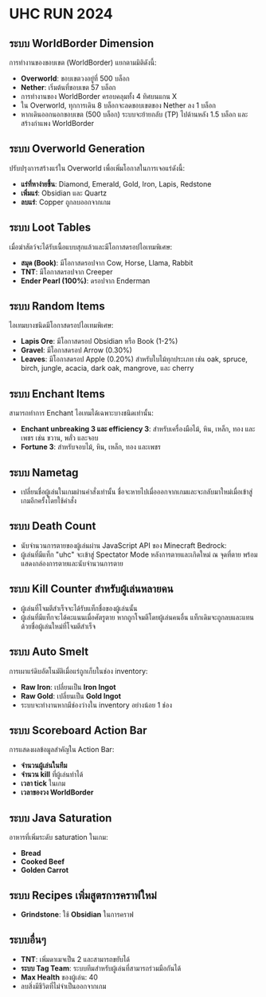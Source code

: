 # UHC RUN 2024

## ระบบ WorldBorder Dimension
การทำงานของขอบเขต (WorldBorder) แยกตามมิติดังนี้:
- **Overworld**: ขอบเขตวงอยู่ที่ 500 บล็อก
- **Nether**: เริ่มต้นที่ขอบเขต 57 บล็อก
- การทำงานของ WorldBorder ครอบคลุมทั้ง 4 ทิศบนแกน X
- ใน Overworld, ทุกการเดิน 8 บล็อกจะลดขอบเขตของ Nether ลง 1 บล็อก
- หากเดินออกนอกขอบเขต (500 บล็อก) ระบบจะย้ายกลับ (TP) ไปด้านหลัง 1.5 บล็อก และสร้างกำแพง WorldBorder

## ระบบ Overworld Generation
ปรับปรุงการสร้างแร่ใน Overworld เพื่อเพิ่มโอกาสในการเจอแร่ดังนี้:
- **แร่ที่หาง่ายขึ้น**: Diamond, Emerald, Gold, Iron, Lapis, Redstone
- **เพิ่มแร่**: Obsidian และ Quartz
- **ลบแร่**: Copper ถูกลบออกจากเกม

## ระบบ Loot Tables
เมื่อฆ่าสัตว์จะได้รับเนื้อแบบสุกแล้วและมีโอกาสดรอปไอเทมพิเศษ:
- **สมุด (Book)**: มีโอกาสดรอปจาก Cow, Horse, Llama, Rabbit
- **TNT**: มีโอกาสดรอปจาก Creeper
- **Ender Pearl (100%)**: ดรอปจาก Enderman

## ระบบ Random Items
ไอเทมบางชนิดมีโอกาสดรอปไอเทมพิเศษ:
- **Lapis Ore**: มีโอกาสดรอป Obsidian หรือ Book (1-2%)
- **Gravel**: มีโอกาสดรอป Arrow (0.30%)
- **Leaves**: มีโอกาสดรอป Apple (0.20%) สำหรับใบไม้ทุกประเภท เช่น oak, spruce, birch, jungle, acacia, dark oak, mangrove, และ cherry

## ระบบ Enchant Items
สามารถทำการ Enchant ไอเทมได้เฉพาะบางชนิดเท่านั้น:
- **Enchant unbreaking 3 และ efficiency 3**: สำหรับเครื่องมือไม้, หิน, เหล็ก, ทอง และเพชร เช่น ขวาน, พลั่ว และจอบ
- **Fortune 3**: สำหรับจอบไม้, หิน, เหล็ก, ทอง และเพชร

## ระบบ Nametag
- เปลี่ยนชื่อผู้เล่นในเกมผ่านคำสั่งเท่านั้น ชื่อจะหายไปเมื่อออกจากเกมและจะกลับมาใหม่เมื่อเข้าสู่เกมอีกครั้งโดยใช้คำสั่ง

## ระบบ Death Count
- นับจำนวนการตายของผู้เล่นผ่าน JavaScript API ของ Minecraft Bedrock:
- ผู้เล่นที่มีแท็ก "uhc" จะเข้าสู่ Spectator Mode หลังการตายและเกิดใหม่ ณ จุดที่ตาย พร้อมแสดงกล่องการตายและนับจำนวนการตาย

## ระบบ Kill Counter สำหรับผู้เล่นหลายคน
- ผู้เล่นที่โจมตีสำเร็จจะได้รับแท็กชื่อของผู้เล่นนั้น
- ผู้เล่นที่มีแท็กจะได้คะแนนเมื่อศัตรูตาย หากถูกโจมตีโดยผู้เล่นคนอื่น แท็กเดิมจะถูกลบและแทนด้วยชื่อผู้เล่นใหม่ที่โจมตีสำเร็จ

## ระบบ Auto Smelt
การเผาแร่ดิบอัตโนมัติเมื่อแร่ถูกเก็บในช่อง inventory:
- **Raw Iron**: เปลี่ยนเป็น **Iron Ingot**
- **Raw Gold**: เปลี่ยนเป็น **Gold Ingot**
- ระบบจะทำงานหากมีช่องว่างใน inventory อย่างน้อย 1 ช่อง

## ระบบ Scoreboard Action Bar
การแสดงผลข้อมูลสำคัญใน Action Bar:
- **จำนวนผู้เล่นในทีม**
- **จำนวน kill** ที่ผู้เล่นทำได้
- **เวลา tick** ในเกม
- **เวลาของวง WorldBorder**

## ระบบ Java Saturation
อาหารที่เพิ่มระดับ saturation ในเกม:
- **Bread**
- **Cooked Beef**
- **Golden Carrot**

## ระบบ Recipes เพิ่มสูตรการคราฟใหม่
- **Grindstone**: ใช้ **Obsidian** ในการคราฟ

## ระบบอื่นๆ
- **TNT**: เพิ่มดาเมจเป็น 2 และสามารถขยับได้
- **ระบบ Tag Team**: ระบบทีมสำหรับผู้เล่นที่สามารถร่วมมือกันได้
- **Max Health** ของผู้เล่น: 40
- ลบสิ่งมีชีวิตที่ไม่จำเป็นออกจากเกม

